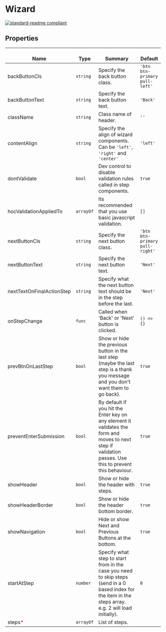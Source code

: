 # Wizard
  [![standard-readme compliant](https://img.shields.io/badge/standard--readme-OK-green.svg?style=flat-square)](https://github.com/RichardLitt/standard-readme)
  

  ## Properties
  | </br>Name | </br>Type | </br>Summary | </br>Default | 
| ---- | ---- | ---- | ---- |
| backButtonCls | `string` | Specify the back button class. | `'btn btn-primary pull-left'` |
| backButtonText | `string` | Specify the back button text. | `'Back'` |
| className | `string` | Class name of header. | `''` |
| contentAlign | `string` | Specify the align of wizard components. Can be <code>'left'</code>, <code>'right'</code> and <code>'center'</code> | `'left'` |
| dontValidate | `bool` | Dev control to disable validation rules called in step components. | `true` |
| hocValidationAppliedTo | `arrayOf` | Its recommended that you use basic javascript validation. | `[]` |
| nextButtonCls | `string` | Specify the next button class. | `'btn btn-primary pull-right'` |
| nextButtonText | `string` | Specify the next button text. | `'Next'` |
| nextTextOnFinalActionStep | `string` | Specify what the next button text should be in the step before the last. | `'Next'` |
| onStepChange | `func` | Called when 'Back' or 'Next' button is clicked. | `() => {}` |
| prevBtnOnLastStep | `bool` | Show or hide the previous button in the last step (maybe the last step is a thank you message and you don't want them to go back). | `true` |
| preventEnterSubmission | `bool` | By default if you hit the Enter key on any element it validates the form and moves to next step if validation passes. Use this to prevent this behaviour. | `true` |
| showHeader | `bool` | Show or hide the header with steps. | `true` |
| showHeaderBorder | `bool` | Show or hide the header bottom border. | `true` |
| showNavigation | `bool` | Hide or show Next and Previous Buttons at the bottom. | `true` |
| startAtStep | `number` | Specify what step to start from in the case you need to skip steps (send in a 0 based index for the item in the steps array. e.g. 2 will load <Step3 /> initially). | `0` |
| steps<font color="red">*</font> | `arrayOf` | List of steps. |  |